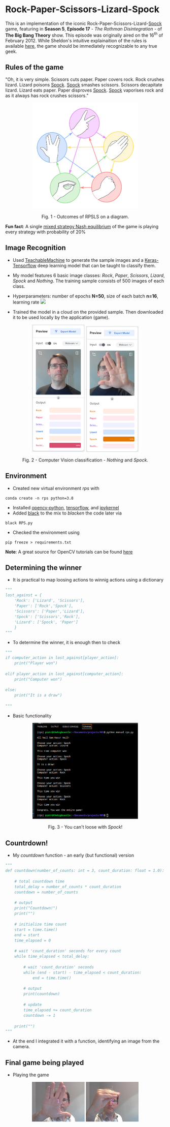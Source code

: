 # Rock-Paper-Scissors-Lizard-Spock

This is an implementation of the iconic Rock-Paper-Scissors-Lizard-[Spock](https://intl.startrek.com/database_article/spock) game, featuring in **Season 5**, **Episode 17** - *The Rothman Disintegration* - of **The Big Bang Theory** show. This episode was originally aired on the 16<sup>th</sup> of February 2012. While Sheldon's intuitive explainaition of the rules is available [here](https://www.youtube.com/watch?v=x5Q6-wMx-K8), the game should be immediately recognizable to any true geek.

## Rules of the game

"Oh, it is very simple. Scissors cuts paper. Paper covers rock. Rock crushes lizard. Lizard poisons [Spock](https://www.amazon.com/I-Am-Spock-Leonard-Nimoy-audiobook/dp/B001H071EU/ref=sr_1_2?crid=2KRM58IYEZ3QX&keywords=I+am+spock&qid=1651781329&sprefix=i+am+spock%2Caps%2C383&sr=8-2). [Spock](https://en.wikipedia.org/wiki/Leonard_Nimoy) smashes scissors. Scissors decapitate lizard. Lizard eats paper. Paper disproves [Spock](https://intl.startrek.com/database_article/spock). [Spock](https://www.amazon.com/Am-Not-Spock-Leonard-Nimoy/dp/0890871175/ref=sr_1_1?crid=3355SCP81PX3W&keywords=I+am+not+spock&qid=1651781425&s=audible&sprefix=i+am+not+spock%2Caudible%2C148&sr=1-1-catcorr) vaporises rock and as it always has rock crushes scissors."

<p align="center" width="100%">
    <img width="66%" src="https://github.com/PiotrZJelonek/RPS/blob/develop/rpsls.webp?raw=true">
</p> 

<p align = "center">
Fig. 1 - Outcomes of RPSLS on a diagram.
</p>

**Fun fact**: A single [mixed strategy Nash equilibrium](https://www.youtube.com/watch?v=IjgYLM4KgFg) of the game is playing every strategy with probability of 20%

## Image Recognition

- Used [TeachableMachine](https://teachablemachine.withgoogle.com/) to generate the sample images and a [Keras-Tensorflow](https://keras.io/about/) deep learning model that can be taught to classify them.
- My model features 6 basic image classes: *Rock*, *Paper*, *Scissors*, *Lizard*, *Spock* and *Nothing*. The training sample consists of 500 images of each class.
- Hyperparameters: number of epochs **N=50**, size of each batch **n=16**, learning rate **<img src="https://render.githubusercontent.com/render/math?math=\rho=0.01">**

- Trained the model in a cloud on the provided sample. Then downloaded it to be used locally by the application (game).

<p align="center" width="100%">
    <img width="33%" src="https://github.com/PiotrZJelonek/RPS/blob/develop/nothing.png?raw=true">
    <img width="33%" src="https://github.com/PiotrZJelonek/RPS/blob/develop/spock.png?raw=true">
</p>

<p align = "center">
Fig. 2 - Computer Vision classification - <em>Nothing</em> and <em>Spock</em>.
</p>

## Environment

- Created new virtual environment <em>rps</em> with
```conda
conda create -n rps python=3.8
```
- Installed [opencv-python](https://pypi.org/project/opencv-python/), 
[tensorflow](https://www.tensorflow.org/learn),
and [ipykernel](https://pypi.org/project/ipykernel/)
- Added [black](https://pypi.org/project/black/) to the mix to *blacken* the code later via
```black
black RPS.py
```
- Checked the environment using
```pip
pip freeze > requirements.txt
```
**Note**: A great source for OpenCV tutorials can be found [here](https://docs.opencv.org/4.x/d6/d00/tutorial_py_root.html)

## Determining the winner

- It is practical to map loosing actions to winnig actions using a dictionary
```python
"""
lost_against = {
    'Rock': ['Lizard', 'Scissors'], 
    'Paper': ['Rock','Spock'], 
    'Scissors': ['Paper','Lizard'], 
    'Spock': ['Scissors','Rock'], 
    'Lizard': ['Spock', 'Paper'] 
    }
"""
```
- To determine the winner, it is enough then to check
```python
"""
if computer_action in lost_against[player_action]:
    print("Player won")
    
elif player_action in lost_against[computer_action]:
    print("Computer won")

else: 
    print("It is a draw")

"""
```
- Basic functionality
<p align="center" width="100%">
    <img width="66%" src="https://github.com/PiotrZJelonek/RPS/blob/develop/cant_loose_with_spock.png?raw=true">
</p> 
<p align = "center">
Fig. 3 - You can't loose with <em>Spock</em>! 
</p>

## Countrdown! 

- My <em>countdown</em> function - an early (but functional) version

```python
"""
def countdown(number_of_counts: int = 3, count_duration: float = 1.0):

    # total countdown time
    total_delay = number_of_counts * count_duration
    countdown = number_of_counts

    # output
    print("Countdown!")
    print("")

    # initialize time count
    start = time.time()
    end = start
    time_elapsed = 0

    # wait 'count_duration' seconds for every count
    while time_elapsed < total_delay:

        # wait 'count_duration' seconds
        while (end - start) - time_elapsed < count_duration:
            end = time.time()

        # output
        print(countdown)

        # update
        time_elapsed += count_duration
        countdown -= 1

    print("")
"""
```
- At the end I integrated it with a function, identifying an image from the camera.

## Final game being played

- Playing the game

<p align="center" width="100%">
    <img width="33%" src="https://github.com/PiotrZJelonek/RPS/blob/develop/spock_1.png?raw=true">
    <img width="33%" src="https://github.com/PiotrZJelonek/RPS/blob/develop/lizard_2.png?raw=true">
</p>


